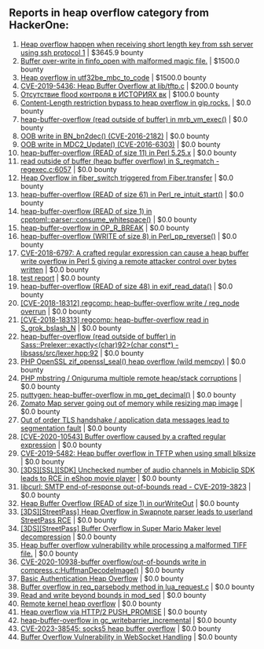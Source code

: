 ## Reports in heap overflow category from HackerOne:
1. [Heap overflow happen when receiving short length key from ssh server using ssh protocol 1](https://hackerone.com/reports/630462) | $3645.9 bounty
2. [Buffer over-write in finfo_open with malformed magic file.](https://hackerone.com/reports/476179) | $1500.0 bounty
3. [Heap overflow in utf32be_mbc_to_code](https://hackerone.com/reports/476168) | $1500.0 bounty
4. [CVE-2019-5436: Heap Buffer Overflow at lib/tftp.c](https://hackerone.com/reports/550696) | $200.0 bounty
5. [Отсутствие flood контроля в ИСТОРИЯХ вк](https://hackerone.com/reports/249786) | $100.0 bounty
6. [Content-Length restriction bypass to heap overflow in gip.rocks.](https://hackerone.com/reports/214449) | $0.0 bounty
7. [heap-buffer-overflow (read outside of buffer) in mrb_vm_exec()](https://hackerone.com/reports/221251) | $0.0 bounty
8. [OOB write in BN_bn2dec() (CVE-2016-2182)](https://hackerone.com/reports/221788) | $0.0 bounty
9. [OOB write in MDC2_Update() (CVE-2016-6303)](https://hackerone.com/reports/221785) | $0.0 bounty
10. [heap-buffer-overflow (READ of size 11) in Perl 5.25.x](https://hackerone.com/reports/232150) | $0.0 bounty
11. [read outside of buffer (heap buffer overflow) in S_regmatch - regexec.c:6057](https://hackerone.com/reports/207983) | $0.0 bounty
12. [Heap Overflow in fiber_switch triggered from Fiber.transfer](https://hackerone.com/reports/227762) | $0.0 bounty
13. [heap-buffer-overflow (READ of size 61) in Perl_re_intuit_start()](https://hackerone.com/reports/233440) | $0.0 bounty
14. [heap-buffer-overflow (READ of size 1) in cpptoml::parser::consume_whitespace()](https://hackerone.com/reports/240659) | $0.0 bounty
15. [heap-buffer-overflow in OP_R_BREAK](https://hackerone.com/reports/295380) | $0.0 bounty
16. [heap-buffer-overflow (WRITE of size 8) in Perl_pp_reverse()](https://hackerone.com/reports/259555) | $0.0 bounty
17. [CVE-2018-6797:  A crafted regular expression can cause a heap buffer write overflow in Perl 5 giving a remote attacker control over bytes written](https://hackerone.com/reports/337986) | $0.0 bounty
18. [test report](https://hackerone.com/reports/395531) | $0.0 bounty
19. [heap-buffer-overflow (READ of size 48) in exif_read_data()](https://hackerone.com/reports/384214) | $0.0 bounty
20. [[CVE-2018-18312] regcomp: heap-buffer-overflow write / reg_node overrun](https://hackerone.com/reports/510887) | $0.0 bounty
21. [[CVE-2018-18313] regcomp: heap-buffer-overflow read in S_grok_bslash_N](https://hackerone.com/reports/510888) | $0.0 bounty
22. [heap-buffer-overflow (read outside of buffer) in Sass::Prelexer::exactly<(char)92>(char const*) - libsass/src/lexer.hpp:92](https://hackerone.com/reports/221163) | $0.0 bounty
23. [PHP OpenSSL zif_openssl_seal() heap overflow (wild memcpy)](https://hackerone.com/reports/248609) | $0.0 bounty
24. [PHP mbstring / Oniguruma multiple remote heap/stack corruptions](https://hackerone.com/reports/237915) | $0.0 bounty
25. [puttygen: heap-buffer-overflow in mp_get_decimal()](https://hackerone.com/reports/482200) | $0.0 bounty
26. [Zomato Map server going out of memory while resizing map image](https://hackerone.com/reports/751904) | $0.0 bounty
27. [Out of order TLS handshake / application data messages lead to segmentation fault](https://hackerone.com/reports/335495) | $0.0 bounty
28. [[CVE-2020-10543] Buffer overflow caused by a crafted regular expression](https://hackerone.com/reports/888986) | $0.0 bounty
29. [CVE-2019-5482: Heap buffer overflow in TFTP when using small blksize](https://hackerone.com/reports/684603) | $0.0 bounty
30. [[3DS][SSL][SDK] Unchecked number of audio channels in Mobiclip SDK leads to RCE in eShop movie player](https://hackerone.com/reports/897606) | $0.0 bounty
31. [libcurl: SMTP end-of-response out-of-bounds read - CVE-2019-3823](https://hackerone.com/reports/518097) | $0.0 bounty
32. [Heap Buffer Overflow (READ of size 1) in ourWriteOut](https://hackerone.com/reports/765664) | $0.0 bounty
33. [[3DS][StreetPass] Heap Overflow in Swapnote parser leads to userland StreetPass RCE](https://hackerone.com/reports/923240) | $0.0 bounty
34. [[3DS][StreetPass] Buffer Overflow in Super Mario Maker level decompression](https://hackerone.com/reports/687887) | $0.0 bounty
35. [Heap buffer overflow vulnerability while processing a malformed TIFF file.](https://hackerone.com/reports/1047086) | $0.0 bounty
36. [CVE-2020-10938-buffer overflow/out-of-bounds write in compress.c:HuffmanDecodeImage()](https://hackerone.com/reports/816637) | $0.0 bounty
37. [Basic Authentication Heap Overflow](https://hackerone.com/reports/641240) | $0.0 bounty
38. [Buffer overflow in req_parsebody method in lua_request.c](https://hackerone.com/reports/1434056) | $0.0 bounty
39. [Read and write beyond bounds in mod_sed](https://hackerone.com/reports/1511619) | $0.0 bounty
40. [Remote kernel heap overflow](https://hackerone.com/reports/1350653) | $0.0 bounty
41. [Heap overflow via HTTP/2 PUSH_PROMISE](https://hackerone.com/reports/1589847) | $0.0 bounty
42. [heap-buffer-overflow in gc_writebarrier_incremental](https://hackerone.com/reports/1940002) | $0.0 bounty
43. [CVE-2023-38545: socks5 heap buffer overflow](https://hackerone.com/reports/2187833) | $0.0 bounty
44. [Buffer Overflow Vulnerability in WebSocket Handling](https://hackerone.com/reports/2298307) | $0.0 bounty